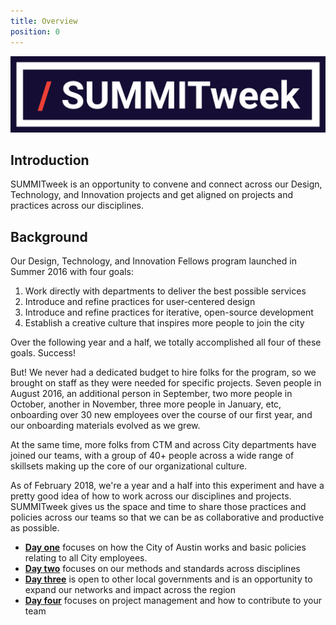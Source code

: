 ```yaml
---
title: Overview
position: 0
---
```


![summitweek-logo.jpg](/assets/img/projects/SUMMITweek-Winter-2018/summitweek-logo.jpg)



## Introduction

SUMMITweek is an opportunity to convene and connect across our Design, Technology, and Innovation projects and get aligned on projects and practices across our disciplines. 


## Background

Our Design, Technology, and Innovation Fellows program launched in Summer 2016 with four goals:

1. Work directly with departments to deliver the best possible services
2. Introduce and refine practices for user-centered design
3. Introduce and refine practices for iterative, open-source development
4. Establish a creative culture that inspires more people to join the city

Over the following year and a half, we totally accomplished all four of these goals. Success!

But! We never had a dedicated budget to hire folks for the program, so we brought on staff as they were needed for specific projects. Seven people in August 2016, an additional person in September, two more people in October, another in November, three more people in January, etc, onboarding over 30 new employees over the course of our first year, and our onboarding materials evolved as we grew.

At the same time, more folks from CTM and across City departments have joined our teams, with a group of 40+ people across a wide range of skillsets making up the core of our organizational culture.

As of February 2018, we're a year and a half into this experiment and have a pretty good idea of how to work across our disciplines and projects. SUMMITweek gives us the space and time to share those practices and policies across our teams so that we can be as collaborative and productive as possible. 

- **[Day one](http://projects.austintexas.io/projects/SUMMITweek-Winter-2018/days/day-one/)** focuses on how the City of Austin works and basic policies relating to all City employees.
- **[Day two](http://projects.austintexas.io/projects/SUMMITweek-Winter-2018/days/day-two/)** focuses on our methods and standards across disciplines 
- **[Day three](http://projects.austintexas.io/projects/SUMMITweek-Winter-2018/days/day-three/)** is open to other local governments and is an opportunity to expand our networks and impact across the region
- **[Day four](http://projects.austintexas.io/projects/SUMMITweek-Winter-2018/days/day-four/)** focuses on project management and how to contribute to your team



